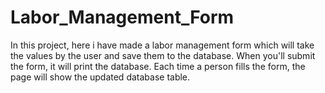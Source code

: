 # Labor_Management_Form
In this project, here i have made a labor management form which will take the values by the user and save them to the database. When you'll submit the form, it will print the database. Each time a person fills the form, the page will show the updated database table.

